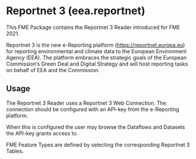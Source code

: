 # Reportnet 3 (eea.reportnet)
This FME Package contains the Reportnet 3 Reader introduced for FME 2021.

Reportnet 3 is the new e-Reporting platform (https://reportnet.europa.eu) for reporting environmental and climate data to the European Environment Agency (EEA). The platform embraces the strategic goals of the European Commission’s Green Deal and Digital Strategy and will host reporting tasks on behalf of EEA and the Commission.

## Usage
The Reportnet 3 Reader uses a Reportnet 3 Web Connection. The connection should be configured with an API-key from the e-Reporting platform.

When this is configured the user may browse the Dataflows and Datasets the API-key grants access to.

FME Feature Types are defined by selecting the corresponding Reportnet 3 Tables.